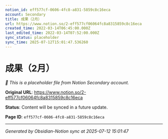 ```yaml
---
notion_id: eff577cf-0606-4fc8-a831-5859c8c16eca
account: Secondary
title: 成果（2月）
url: https://www.notion.so/2-eff577cf06064fc8a8315859c8c16eca
created_time: 2022-03-14T06:45:00.000Z
last_edited_time: 2022-03-14T07:52:00.000Z
sync_status: placeholder
sync_time: 2025-07-12T15:01:47.536260
---
```


# 成果（2月）

*🔄 This is a placeholder file from Notion Secondary account.*

**Original URL**: https://www.notion.so/2-eff577cf06064fc8a8315859c8c16eca

**Status**: Content will be synced in a future update.

**Page ID**: `eff577cf-0606-4fc8-a831-5859c8c16eca`

---

*Generated by Obsidian-Notion sync at 2025-07-12 15:01:47*
